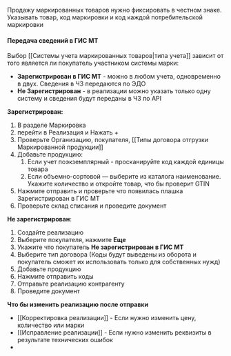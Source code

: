 Продажу маркированных товаров нужно фиксировать в честном знаке. Указывать товар, код маркировки и код каждой потребительской маркировки

#### Передача сведений в ГИС МТ
Выбор [[Системы учета маркированных товаров|типа учета]] зависит от того является ли покупатель участником системы марки:
- **Зарегистрирован в ГИС МТ** - можно в любом учета, одновременно в двух. Сведения в ЧЗ передаются по ЭДО
- **Не Зарегистрирован** - в реализации можно указать только одну систему и сведения будут переданы в ЧЗ по API

**Зарегистрирован:**
1. В разделе Маркировка 
 2. перейти в Реализация и Нажать + 
 3. Проверьте Организацию, покупателя, [[Типы договора отгрузки Маркированной продукции]]
 4. Добавьте продукцию:
	 1. Если учет поэкземплярный  -  просканируйте код каждой единицы товара
	 2. Если объемно-сортовой — выберите из каталога наименование. Укажите количество и откройте товар, что бы проверит GTIN
 5. Нажмите отправить и проверьте что появилась плашка Зарегистрирован в ГИС МТ
 6. Проверьте склад списания и проведите документ

**Не зарегистрирован**:
1. Создайте реализацию
2. Выберите покупателя, нажмите **Еще**
3. Укажите что покупатель **Не зарегистрирован в ГИС МТ**
4. Выберите тип договора (Коды будут выведены из оборота и покупатель сможет их использовать только для собственных нужд)
5. Добавьте продукцию
6. Нажмите отправить коды
7. Отправьте реализацию контрагенту
8. Проведите документ


**Что бы изменить реализацию после отправки** 
- [[Корректировка реализации]] - Если нужно изменить цену, количество или марки
- [[Исправление реализации]] - Если нужно изменить реквизиты в результате технических ошибок
- 
